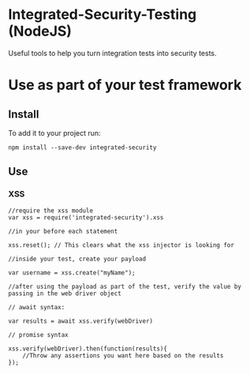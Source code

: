 # Integrated-Security-Testing (NodeJS)
Useful tools to help you turn integration tests into security tests. 

# Use as part of your test framework 

## Install

To add it to your project run:

```npm install --save-dev integrated-security```

## Use

### XSS

``` 
//require the xss module
var xss = require('integrated-security').xss

//in your before each statement

xss.reset(); // This clears what the xss injector is looking for

//inside your test, create your payload

var username = xss.create("myName");

//after using the payload as part of the test, verify the value by passing in the web driver object

// await syntax:

var results = await xss.verify(webDriver)

// promise syntax

xss.verify(webDriver).then(function(results){ 
    //Throw any assertions you want here based on the results
});
